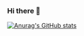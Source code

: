 ### Hi there 👋



[![Anurag's GitHub stats](https://github-readme-stats.vercel.app/api?username=ozzs)](https://github.com/anuraghazra/github-readme-stats)
